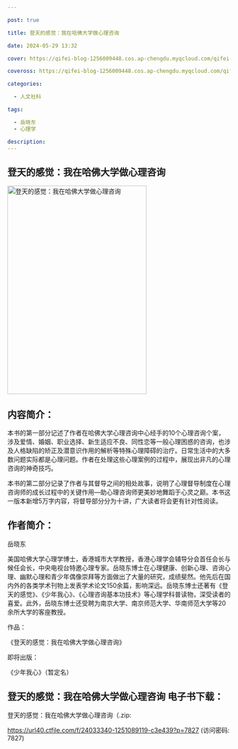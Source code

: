 ```yaml
---

post: true

title: 登天的感觉：我在哈佛大学做心理咨询

date: 2024-05-29 13:32

cover: https://qifei-blog-1256009448.cos.ap-chengdu.myqcloud.com/qifei-blog/659e74e0871b83018a6f038e.jpg

coveross: https://qifei-blog-1256009448.cos.ap-chengdu.myqcloud.com/qifei-blog/659e74e0871b83018a6f038e.jpg

categories:

  - 人文社科

tags:

  - 岳晓东
  - 心理学

description:
---
```


## 登天的感觉：我在哈佛大学做心理咨询
<img alt="登天的感觉：我在哈佛大学做心理咨询 " class="aligncenter loading" data-was-processed="true" decoding="async" fetchpriority="high" height="471" src="https://qifei-blog-1256009448.cos.ap-chengdu.myqcloud.com/qifei-blog/659e74e0871b83018a6f038e.jpg" style="cursor: zoom-in;" width="314"/>

## 内容简介：

本书的第一部分记述了作者在哈佛大学心理咨询中心经手的10个心理咨询个案，涉及爱情、婚姻、职业选择、新生适应不良、同性恋等一般心理困惑的咨询，也涉及人格缺陷的矫正及潜意识作用的解析等特殊心理障碍的治疗。日常生活中的大多数问题实际都是心理问题。作者在处理这些心理案例的过程中，展现出非凡的心理咨询的神奇技巧。

本书的第二部分记录了作者与其督导之间的相处故事，说明了心理督导制度在心理咨询师的成长过程中的关键作用—助心理咨询师更美妙地舞蹈于心灵之巅。本书这一版本新增5万字内容，将督导部分分为十讲，广大读者将会更有针对性阅读。

## 作者简介：

岳晓东

美国哈佛大学心理学博士，香港城市大学教授，香港心理学会辅导分会首任会长与候任会长，中央电视台特邀心理专家。岳晓东博士在心理健康、创新心理、咨询心理、幽默心理和青少年偶像崇拜等方面做出了大量的研究，成绩斐然。他先后在国内外的各类学术刊物上发表学术论文150余篇，影响深远。岳晓东博士还著有《登天的感觉》、《少年我心》、《心理咨询基本功技术》等心理学科普读物，深受读者的喜爱。此外，岳晓东博士还受聘为南京大学、南京师范大学、华南师范大学等20余所大学的客座教授。

作品：

《登天的感觉：我在哈佛大学做心理咨询》

即将出版：

《少年我心》（暂定名）

## 登天的感觉：我在哈佛大学做心理咨询 电子书下载：

登天的感觉：我在哈佛大学做心理咨询（.zip: 

https://url40.ctfile.com/f/24033340-1251089119-c3e439?p=7827 (访问密码: 7827)

